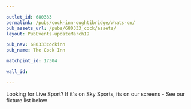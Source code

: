 ```yaml
---

outlet_id: 680333
permalink: /pubs/cock-inn-oughtibridge/whats-on/
pub_assets_url: /pubs/680333_cock/assets/
layout: PubEvents-updateMarch19

pub_nav: 680333cockinn
pub_name: The Cock Inn

matchpint_id: 17304

wall_id:

---
```

	
Looking for Live Sport? If it's on Sky Sports, its on our screens - See our fixture list below